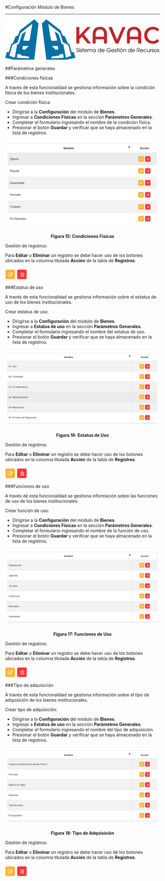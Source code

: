 #Configuración Módulo de Bienes
*******************************

![Screenshot](../img/logokavac.png#imagen)

##Parámetros generales 

###Condiciones físicas

A través de esta funcionalidad se gestiona información sobre la condición física de los bienes institucionales.   

Crear condición física: 

- Dirigirse a la **Configuración** del módulo de **Bienes**.
- Ingresar a **Condiciones Físicas** en la sección **Parámetros Generales**.
- Completar el formulario ingresando el nombre de la condición física.   
- Presionar el botón **Guardar** y verificar que se haya almacenado en la lista de registros. 

![Screenshot](../img/figure_15.jpg)<div style="text-align: center;font-weight: bold">Figura 15: Condiciones Físicas</div>

Gestión de registros: 

Para **Editar** o **Eliminar** un registro se debe hacer uso de los botones ubicados en la columna titulada **Acción** de la tabla de **Registros**.

![Screenshot](../img/manage_1.png#imagen)  

###Estatus de uso 

A través de esta funcionalidad se gestiona información sobre el estatus de uso de los bienes institucionales.   

Crear estatus de uso: 

- Dirigirse a la **Configuración** del módulo de **Bienes**.
- Ingresar a **Estatus de uso** en la sección **Parámetros Generales**.
- Completar el formulario ingresando el nombre del estatus de uso.   
- Presionar el botón **Guardar** y verificar que se haya almacenado en la lista de registros. 

![Screenshot](../img/figure_16.jpg)<div style="text-align: center;font-weight: bold">Figura 16: Estatus de Uso</div>

Gestión de registros: 

Para **Editar** o **Eliminar** un registro se debe hacer uso de los botones ubicados en la columna titulada **Acción** de la tabla de **Registros**.

![Screenshot](../img/manage_1.png#imagen)    

###Funciones de uso 

A través de esta funcionalidad se gestiona información sobre las funciones de uso de los bienes institucionales.   

Crear función de uso: 

- Dirigirse a la **Configuración** del módulo de **Bienes**.
- Ingresar a **Condiciones Físicas** en la sección **Parámetros Generales**.
- Completar el formulario ingresando el nombre de la función de uso.   
- Presionar el botón **Guardar** y verificar que se haya almacenado en la lista de registros. 

![Screenshot](../img/figure_17.jpg)<div style="text-align: center;font-weight: bold">Figura 17: Funciones de Uso</div>

Gestión de registros: 

Para **Editar** o **Eliminar** un registro se debe hacer uso de los botones ubicados en la columna titulada **Acción** de la tabla de **Registros**.

![Screenshot](../img/manage_1.png#imagen)

###Tipo de adquisición 

A través de esta funcionalidad se gestiona información sobre el tipo de adquisición de los bienes institucionales.   

Crear tipo de adquisición:  

- Dirigirse a la **Configuración** del módulo de **Bienes**.
- Ingresar a **Estatus de uso** en la sección **Parámetros Generales**.
- Completar el formulario ingresando el nombre del tipo de adquisición.   
- Presionar el botón **Guardar** y verificar que se haya almacenado en la lista de registros. 
 

![Screenshot](../img/figure_18.jpg)<div style="text-align: center;font-weight: bold">Figura 18: Tipo de Adquisición</div>

Gestión de registros: 

Para **Editar** o **Eliminar** un registro se debe hacer uso de los botones ubicados en la columna titulada **Acción** de la tabla de **Registros**.

![Screenshot](../img/manage_1.png#imagen)


